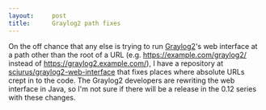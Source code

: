 ```yaml
---
layout:     post
title:      Graylog2 path fixes
---
```



On the off chance that any else is trying to run [Graylog2](http://graylog2.org/)'s web interface at a path other than the root of a URL  (e.g. https://example.com/graylog2/ instead of https://graylog2.example.com/), I have a repository at [sciurus/graylog2-web-interface](https///github.com/sciurus/graylog2-web-interface) that fixes places where absolute URLs crept in to the code. The Graylog2 developers are rewriting the web interface in Java, so I'm not sure if there will be a release in the 0.12 series with these changes.




